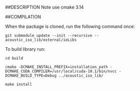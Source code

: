 ##DESCRIPTION
Note use cmake 3.14

##COMPILATION

When the package is cloned, run the following command once:
```
git submodule update --init --recursive -- acoustic_iso_lib/external/ioLibs

```

To build library run:
```
cd build

cmake -DCMAKE_INSTALL_PREFIX=installation_path -DCMAKE_CUDA_COMPILER=/usr/local/cuda-10.1/bin/nvcc -DCMAKE_BUILD_TYPE=Debug ../acoustic_iso_lib/

make install

```
